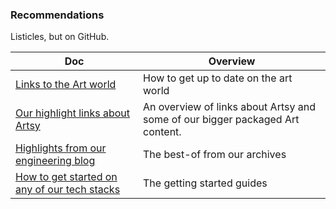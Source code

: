 ### Recommendations

Listicles, but on GitHub.

<!-- prettier-ignore-start -->
<!-- start_toc -->
| Doc | Overview |
|--|--|
| [Links to the Art world](/recommendations/art.md#readme) | How to get up to date on the art world |
| [Our highlight links about Artsy](/recommendations/artsy.md#readme) | An overview of links about Artsy and some of our bigger packaged Art content. |
| [Highlights from our engineering blog](/recommendations/blog.md#readme) | The best-of from our archives |
| [How to get started on any of our tech stacks](/recommendations/tech-learning.md#readme) | The getting started guides |
<!-- end_toc -->
<!-- prettier-ignore-end -->
